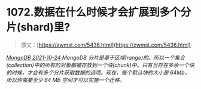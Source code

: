 <!--yml
category: 未分类
date: 0001-01-01 00:00:00
--->

# 1072.数据在什么时候才会扩展到多个分片(shard)里?

> 原文：[https://zwmst.com/5436.html](https://zwmst.com/5436.html)

   [ *MongoDB* ](https://zwmst.com/mongodb)*[ <time datetime="2021-10-25T00:53:25+08:00"> 2021-10-24 </time> ](https://zwmst.com/5436.html)  MongoDB 分片是基于区域(range)的。所以一个集合(collection)中的所有的对象都被存放到一个块(chunk)中。只有当存在多余一个块的时候，才会有多个分片获取数据的选项。现在，每个默认块的大小是 64Mb，所以你需要至少 64 Mb 空间才可以实施一个迁移。*